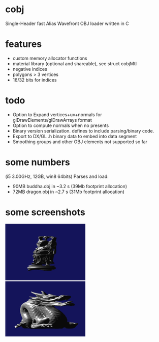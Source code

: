# cobj
Single-Header fast Alias Wavefront OBJ loader written in C

# features
* custom memory allocator functions
* material library (optional and shareable), see struct cobjMtl
* negative indices
* polygons > 3 vertices
* 16/32 bits for indices

# todo
* Option to Expand vertices+uv+normals for glDrawElements/glDrawArrays format 
* Option to compute normals when no presents
* Binary version serialization. defines to include parsing/binary code.
* Export to DX/GL .h binary data to embed into data segment
* Smoothing groups and other OBJ elements not supported so far

# some numbers 
(i5 3.00GHz, 12GB, win8 64bits) 
Parses and load: 
* 90MB buddha.obj in ~3.2 s (39Mb footprint allocation)
* 72MB dragon.obj in ~2.7 s (31Mb footprint allocation)

# some screenshots
<img src="data/buddha.png" width="50%" />
<img src="data/dragon.png" width="50%" />
